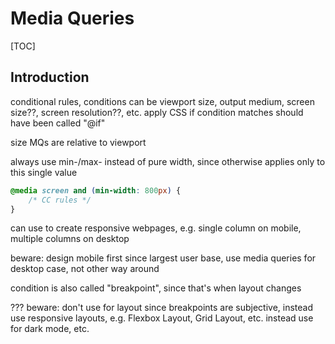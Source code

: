 # Media Queries

[TOC]


<!-- ToDo: finish -->

## Introduction

conditional rules, conditions can be viewport size, output medium, screen size??, screen resolution??, etc.
apply CSS if condition matches
should have been called "@if"

size MQs are relative to viewport

always use min-/max- instead of pure width, since otherwise applies only to this single value

```css
@media screen and (min-width: 800px) { 
    /* CC rules */
}
```

can use to create responsive webpages, e.g. single column on mobile, multiple columns on desktop

beware: design mobile first since largest user base, use media queries for desktop case, not other way around

condition is also called "breakpoint", since that's when layout changes

??? beware: don't use for layout since breakpoints are subjective, instead use responsive layouts, e.g. Flexbox Layout, Grid Layout, etc.
instead use for dark mode, etc.